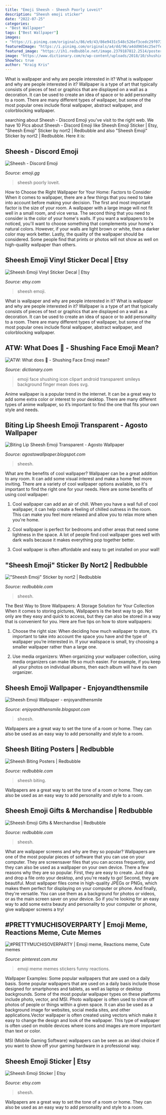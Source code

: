 ```yaml
---
title: "Emoji Sheesh - Sheesh Poorly Loveit"
description: "Sheesh emoji sticker"
date: "2022-07-25"
categories:
- "Best Wallpaper"
tags: ["Best Wallpaper"]
images:
- "https://i.pinimg.com/originals/86/e9/43/86e9431c548c526ef3cedc29f073232a.jpg"
featuredImage: "https://i.pinimg.com/originals/a4/dd/96/a4dd9654c25e7fe64d3e3f443f5f01ee.jpg"
featured_image: "https://ih1.redbubble.net/image.2379187812.2514/poster,504x498,f8f8f8-pad,600x600,f8f8f8.jpg"
image: "https://www.dictionary.com/e/wp-content/uploads/2018/10/shushing-face-emoji-300x300.png"
ShowToc: true
author: "Kraig Kris"
---
```



What is wallpaper and why are people interested in it?
What is wallpaper and why are people interested in it?
Wallpaper is a type of art that typically consists of pieces of text or graphics that are displayed on a wall as a decoration. It can be used to create an idea of space or to add personality to a room. There are many different types of wallpaper, but some of the most popular ones include floral wallpaper, abstract wallpaper, and colorblocking wallpaper.

	

		
searching about Sheesh - Discord Emoji you've visit to the right web. We have 10 Pics about Sheesh - Discord Emoji like Sheesh Emoji Sticker | Etsy, &quot;Sheesh Emoji&quot; Sticker by nort2 | Redbubble and also &quot;Sheesh Emoji&quot; Sticker by nort2 | Redbubble. Here it is:
		
    
## Sheesh - Discord Emoji

<img loading=lazy src="https://emoji.gg/assets/emoji/9922-poorly-it-started-with-a-hey.png" onerror="this.onerror=null;this.src='https://tse4.mm.bing.net/th?id=OIP.9ZJurgjHo7ZmMo9HnNk4FgHaHa&amp;pid=15.1';" alt="Sheesh - Discord Emoji">

_Source: emoji.gg_

>sheesh poorly loveit. 

	

How to Choose the Right Wallpaper for Your Home: Factors to Consider
When it comes to wallpaper, there are a few things that you need to take into account before making your decision. The first and most important factor is the size of your room. A wallpaper with a large image will not fit well in a small room, and vice versa. 
The second thing that you need to consider is the color of your home's walls. If you want a wallpapers to be noticed, you'll want to choose something that complements your home's natural colors. However, if your walls are light brown or white, then a darker color may work better. 
Lastly, the quality of the wallpaper should be considered. Some people find that prints or photos will not show as well on high-quality wallpaper than others.

    
## Sheesh Emoji Vinyl Sticker Decal | Etsy

<img loading=lazy src="https://i.etsystatic.com/6243137/r/il/41d9d6/3114565296/il_1588xN.3114565296_5wjp.jpg" onerror="this.onerror=null;this.src='https://tse1.mm.bing.net/th?id=OIP.CflTfu7Mg3HgvsIBpH-l9wHaFU&amp;pid=15.1';" alt="Sheesh Emoji Vinyl Sticker Decal | Etsy">

_Source: etsy.com_

>sheesh emoji. 

	

What is wallpaper and why are people interested in it?
What is wallpaper and why are people interested in it?
Wallpaper is a type of art that typically consists of pieces of text or graphics that are displayed on a wall as a decoration. It can be used to create an idea of space or to add personality to a room. There are many different types of wallpaper, but some of the most popular ones include floral wallpaper, abstract wallpaper, and colorblocking wallpaper.

    
## ATW: What Does 🤫 - Shushing Face Emoji Mean?

<img loading=lazy src="https://www.dictionary.com/e/wp-content/uploads/2018/10/shushing-face-emoji-300x300.png" onerror="this.onerror=null;this.src='https://tse1.mm.bing.net/th?id=OIP.piyDPwesKBFoATnKZjUE4QAAAA&amp;pid=15.1';" alt="ATW: What does 🤫 - Shushing Face Emoji mean?">

_Source: dictionary.com_

>emoji face shushing icon clipart android transparent smileys background finger mean does svg. 

	

Anime wallpaper is a popular trend in the internet. It can be a great way to add some extra color or interest to your desktop. There are many different types of anime wallpaper, so it’s important to find the one that fits your own style and needs.

    
## Biting Lip Sheesh Emoji Transparent - Agosto Wallpaper

<img loading=lazy src="https://64.media.tumblr.com/55986168f01ed7443f28a53e715d2a4d/0957b3a79916262c-78/s400x600/ce369051aa91d70ef9b06731f5f4a7d51b447aee.png" onerror="this.onerror=null;this.src='https://tse1.mm.bing.net/th?id=OIP.ufGgrUrLF74i_153cxy28gAAAA&amp;pid=15.1';" alt="Biting Lip Sheesh Emoji Transparent - Agosto Wallpaper">

_Source: agostowallpaper.blogspot.com_

>sheesh. 

	

What are the benefits of cool wallpaper?
Wallpaper can be a great addition to any room. It can add some visual interest and make a home feel more inviting. There are a variety of cool wallpaper options available, so it's important to find the right one for your needs. Here are some benefits of using cool wallpaper: 
1. Cool wallpaper can add an air of chill. When you have a wall full of cool wallpaper, it can help create a feeling of chilled outness in the room. This can make you feel more relaxed and allow you to relax more when you're home. 

2. Cool wallpaper is perfect for bedrooms and other areas that need some lightness in the space. A lot of people find cool wallpaper goes well with dark walls because it makes everything pop together better. 

3. Cool wallpaper is often affordable and easy to get installed on your wall!

    
## &quot;Sheesh Emoji&quot; Sticker By Nort2 | Redbubble

<img loading=lazy src="https://ih1.redbubble.net/image.2321315942.5766/st,small,507x507-pad,600x600,f8f8f8.jpg" onerror="this.onerror=null;this.src='https://tse1.mm.bing.net/th?id=OIP.mgyHC0nn4NLhWBMutPXdEAHaHa&amp;pid=15.1';" alt="&quot;Sheesh Emoji&quot; Sticker by nort2 | Redbubble">

_Source: redbubble.com_

>sheesh. 

	

The Best Way to Store Wallpapers: A Storage Solution for Your Collection
When it comes to storing pictures, Wallpapers is the best way to go. Not only are they easy and quick to access, but they can also be stored in a way that is convenient for you. Here are five tips on how to store wallpapers:
1) Choose the right size: When deciding how much wallpaper to store, it’s important to take into account the space you have and the type of wallpaper you’re interested in. If your wallspace is small, try choosing a smaller wallpaper rather than a large one.

2) Use media organizers: When organizing your wallpaper collection, using media organizers can make life so much easier. For example, if you keep all your photos on individual albums, then each album will have its own organizer.

    
## Sheesh Emoji Wallpaper - Enjoyandthensmile

<img loading=lazy src="https://i.pinimg.com/originals/a4/dd/96/a4dd9654c25e7fe64d3e3f443f5f01ee.jpg" onerror="this.onerror=null;this.src='https://tse4.mm.bing.net/th?id=OIP.zKx-UU95vXHMW5JbGuXhXQHaHa&amp;pid=15.1';" alt="Sheesh Emoji Wallpaper - enjoyandthensmile">

_Source: enjoyandthensmile.blogspot.com_

>sheesh. 

	

Wallpapers are a great way to set the tone of a room or home. They can also be used as an easy way to add personality and style to a room.

    
## Sheesh Biting Posters | Redbubble

<img loading=lazy src="https://ih1.redbubble.net/image.2379187812.2514/poster,504x498,f8f8f8-pad,600x600,f8f8f8.jpg" onerror="this.onerror=null;this.src='https://tse1.mm.bing.net/th?id=OIP.4dTzF4dYQFYhw4JUNUswwgHaHa&amp;pid=15.1';" alt="Sheesh Biting Posters | Redbubble">

_Source: redbubble.com_

>sheesh biting. 

	

Wallpapers are a great way to set the tone of a room or home. They can also be used as an easy way to add personality and style to a room.

    
## Sheesh Emoji Gifts &amp; Merchandise | Redbubble

<img loading=lazy src="https://ih1.redbubble.net/image.2433406261.1143/st,small,507x507-pad,600x600,f8f8f8.jpg" onerror="this.onerror=null;this.src='https://tse1.mm.bing.net/th?id=OIP.lkX8ImhazgZlG5lhD4GVHAHaHa&amp;pid=15.1';" alt="Sheesh Emoji Gifts &amp; Merchandise | Redbubble">

_Source: redbubble.com_

>sheesh. 

	

What are wallpaper screens and why are they so popular?
Wallpapers are one of the most popular pieces of software that you can use on your computer. They are screensaver files that you can access frequently, and they can also be used as a wallpaper on your own device. There a few reasons why they are so popular. First, they are easy to create. Just drag and drop a file onto your desktop, and you're ready to go! Second, they are beautiful. Most wallpaper files come in high-quality JPEGs or PNGs, which makes them perfect for displaying on your computer or phone. And finally, they're versatile. You can use them as a background for photos or videos, or as the main screen saver on your device. So if you're looking for an easy way to add some extra beauty and personality to your computer or phone, give wallpaper screens a try!

    
## #PRETTYMUCHISOVERPARTY | Emoji Meme, Reactions Meme, Cute Memes

<img loading=lazy src="https://i.pinimg.com/originals/86/e9/43/86e9431c548c526ef3cedc29f073232a.jpg" onerror="this.onerror=null;this.src='https://tse2.mm.bing.net/th?id=OIP.k1XJVblspDjt3p6umzTlBgHaGk&amp;pid=15.1';" alt="#PRETTYMUCHISOVERPARTY | Emoji meme, Reactions meme, Cute memes">

_Source: pinterest.com.mx_

>emoji meme memes stickers funny reactions. 

	

Wallpaper Examples: Some popular wallpapers that are used on a daily basis.
Some popular wallpapers that are used on a daily basis include those designed for smartphones and tablets, as well as laptop or desktop backgrounds. Some of the most popular wallpaper types on these platforms include photo, vector, and MSI. 
Photo wallpaper is often used to show off photos of people or things within a given space. It can also be used as a background image for websites, social media sites, and other applications.Vector wallpaper is often created using vectors which make it easy to change the design and look of the wallpaper. This type of wallpaper is often used on mobile devices where icons and images are more important than text or color. 

MSI (Mobile Gaming Software) wallpapers can be seen as an ideal choice if you want to show off your gaming hardware in a professional way.

    
## Sheesh Emoji Sticker | Etsy

<img loading=lazy src="https://i.etsystatic.com/29074052/r/il/ecddd7/3117879659/il_fullxfull.3117879659_k555.jpg" onerror="this.onerror=null;this.src='https://tse4.mm.bing.net/th?id=OIP.Flov8Pk5a0FcIfKApJcU8wHaKm&amp;pid=15.1';" alt="Sheesh Emoji Sticker | Etsy">

_Source: etsy.com_

>sheesh. 

	

Wallpapers are a great way to set the tone of a room or home. They can also be used as an easy way to add personality and style to a room.

